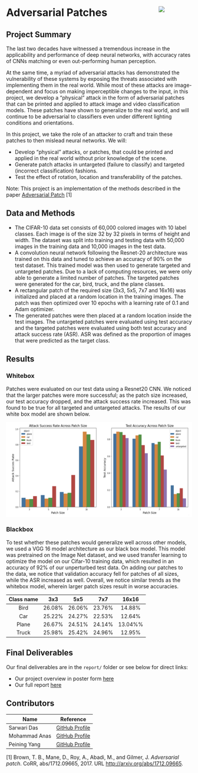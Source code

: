 # Adversarial Patches <img width=90 align="right" src="https://upload.wikimedia.org/wikipedia/commons/thumb/e/e6/Duke_University_logo.svg/1024px-Duke_University_logo.svg.png">

## Project Summary

The last two decades have witnessed a tremendous increase in the applicability and performance of deep neural networks, with accuracy rates of CNNs matching or even out-performing human perception. 

At the same time, a myriad of adversarial attacks has demonstrated the vulnerability of these systems by exposing the threats associated with implementing them in the real world. While most of these attacks are image-dependent and focus on making imperceptible changes to the input, in this project, we develop a “physical” attack in the form of  adversarial patches that can be printed and applied to attack image and video classification models.  These patches have shown to generalize to the real world, and will continue to be adversarial to classifiers even under different lighting conditions and orientations. 

In this project, we take the role of an attacker to craft and train these patches to then mislead neural networks. We will:
- Develop “physical” attacks, or patches, that could be printed and applied in the real world without prior knowledge of the scene. 
- Generate patch attacks in untargeted (failure to classify) and targeted (incorrect classification) fashions.
- Test the effect of rotation, location and transferability of the patches. 

Note: This project is an implementation of the methods described in the paper [Adversarial Patch](https://arxiv.org/abs/1712.09665) [1]

## Data and Methods

- The CIFAR-10 data set consists of 60,000 colored images with 10 label classes. Each image is of the size 32 by 32 pixels in terms of height and width. The dataset was split into training and testing data with 50,000 images in the training data and 10,000 images in the test data.
- A convolution neural network following the Resnet-20 architecture was trained on this data and tuned to achieve an accuracy of 90% on the test dataset. This trained model was then used to generate targeted and untargeted patches. Due to a lack of computing resources, we were only able to generate a limited number of patches. The targeted patches were generated for the car, bird, truck, and the plane classes.
- A rectangular patch of the required size (3x3, 5x5, 7x7 and 16x16) was initialized and placed at a random location in the training images. The patch was then optimized over 10 epochs with a learning rate of 0.1 and Adam optimizer. 
- The generated patches were then placed at a random location inside the test images. The untargeted patches were evaluated using test accuracy and the targeted patches were evaluated using both test accuracy and attack success rate (ASR). ASR was defined as the proportion of images that were predicted as the target class. 

## Results

### Whitebox
Patches were evaluated on our test data using a Resnet20 CNN. We noticed that the larger patches were more successful; as the patch size increased, our test accuracy dropped, and the attack success rate increased. This was found to be true for all targeted and untargeted attacks. The results of our white box model are shown below.

 <img width=600 align="center" src="img\Results.png">

### Blackbox
To test whether these patches would generalize well across other models, we used a VGG 16 model architecture as our black box model. This model was pretrained on the Image Net dataset, and we used transfer learning to optimize the model on our Cifar-10 training data, which resulted in an accuracy of 92% of our unperturbed test data. On adding our patches to the data, we notice that validation accuracy fell for patches of all sizes, while the ASR increased as well. Overall, we notice similar trends as the whitebox model, wherein larger patch sizes result in worse accuracies. 

| Class name |   3x3  |   5x5  |   7x7  |  16x16  |
|:----------:|:------:|:------:|:------:|:-------:|
|    Bird    | 26.08% | 26.06% | 23.76% |  14.88% |
|     Car    | 25.22% | 24.27% | 22.53% |  12.64% |
|    Plane   | 26.67% | 24.51% | 24.14% | 13.04%% |
|    Truck   | 25.98% | 25.42% | 24.96% |  12.95% |

</div>

## Final Deliverables

Our final deliverables are in the `report/` folder or see below for direct links:

- Our project overview in poster form [here](https://github.com/sarwaridas/AdversarialPatches/blob/main/img/ECE661_FinalProject_Poster.pdf)
- Our full report [here](https://github.com/dai-anna/RenttheRunwayRecommendations/raw/main/report/RTRRecommendationsFinalReport.pdf)

## Contributors

<div align="center">

| Name | Reference |
|---- | ----|
|Sarwari Das |[GitHub Profile](https://github.com/sarwaridas)|
|Mohammad Anas |[GitHub Profile](https://github.com/anas14680)|
|Peining Yang |[GitHub Profile](https://github.com/peiningyang)|
  
</div>


[1] Brown, T. B., Mane, D., Roy, A., Abadi, M., and Gilmer, J. *Adversarial patch*. CoRR, abs/1712.09665, 2017. URL http://arxiv.org/abs/1712.09665.

